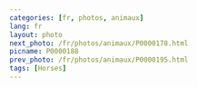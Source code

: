 ```yaml
---
categories: [fr, photos, animaux]
lang: fr
layout: photo
next_photo: /fr/photos/animaux/P0000178.html
picname: P0000188
prev_photo: /fr/photos/animaux/P0000195.html
tags: [Horses]
---
```

